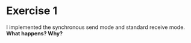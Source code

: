# Exercise 1
I implemented the synchronous send mode and standard receive mode.
**What happens? Why?**

